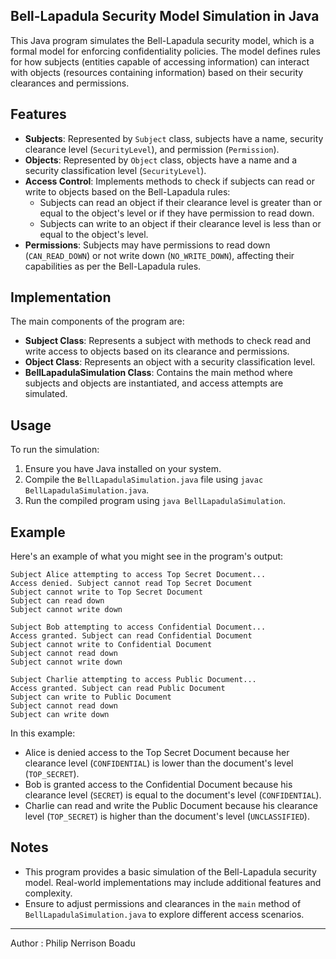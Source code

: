 ## **Bell-Lapadula Security Model Simulation in Java**

This Java program simulates the Bell-Lapadula security model, which is a formal model for enforcing confidentiality policies. The model defines rules for how subjects (entities capable of accessing information) can interact with objects (resources containing information) based on their security clearances and permissions.

## **Features**

- **Subjects**: Represented by `Subject` class, subjects have a name, security clearance level (`SecurityLevel`), and permission (`Permission`).
- **Objects**: Represented by `Object` class, objects have a name and a security classification level (`SecurityLevel`).
- **Access Control**: Implements methods to check if subjects can read or write to objects based on the Bell-Lapadula rules:
  - Subjects can read an object if their clearance level is greater than or equal to the object's level or if they have permission to read down.
  - Subjects can write to an object if their clearance level is less than or equal to the object's level.
- **Permissions**: Subjects may have permissions to read down (`CAN_READ_DOWN`) or not write down (`NO_WRITE_DOWN`), affecting their capabilities as per the Bell-Lapadula rules.

## **Implementation**

The main components of the program are:

- **Subject Class**: Represents a subject with methods to check read and write access to objects based on its clearance and permissions.
- **Object Class**: Represents an object with a security classification level.
- **BellLapadulaSimulation Class**: Contains the main method where subjects and objects are instantiated, and access attempts are simulated.

## **Usage**

To run the simulation:

1. Ensure you have Java installed on your system.
2. Compile the `BellLapadulaSimulation.java` file using `javac BellLapadulaSimulation.java`.
3. Run the compiled program using `java BellLapadulaSimulation`.

## **Example**

Here's an example of what you might see in the program's output:
```
Subject Alice attempting to access Top Secret Document...
Access denied. Subject cannot read Top Secret Document
Subject cannot write to Top Secret Document
Subject can read down
Subject cannot write down

Subject Bob attempting to access Confidential Document...
Access granted. Subject can read Confidential Document
Subject cannot write to Confidential Document
Subject cannot read down
Subject cannot write down

Subject Charlie attempting to access Public Document...
Access granted. Subject can read Public Document
Subject can write to Public Document
Subject cannot read down
Subject can write down
```

In this example:
- Alice is denied access to the Top Secret Document because her clearance level (`CONFIDENTIAL`) is lower than the document's level (`TOP_SECRET`).
- Bob is granted access to the Confidential Document because his clearance level (`SECRET`) is equal to the document's level (`CONFIDENTIAL`).
- Charlie can read and write the Public Document because his clearance level (`TOP_SECRET`) is higher than the document's level (`UNCLASSIFIED`).

## **Notes**

- This program provides a basic simulation of the Bell-Lapadula security model. Real-world implementations may include additional features and complexity.
- Ensure to adjust permissions and clearances in the `main` method of `BellLapadulaSimulation.java` to explore different access scenarios.

---
Author : Philip Nerrison Boadu
